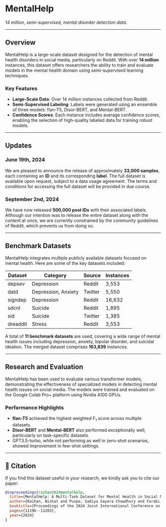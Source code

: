 # **MentalHelp**  
*14 million, semi-supervised, mental disorder detection data.*

---

## **Overview**

MentalHelp is a large-scale dataset designed for the detection of mental health disorders in social media, particularly on Reddit. With over **14 million** instances, this dataset offers researchers the ability to train and evaluate models in the mental health domain using semi-supervised learning techniques.

### **Key Features**
- **Large-Scale Data**: Over 14 million instances collected from Reddit.
- **Semi-Supervised Labeling**: Labels were generated using an ensemble of three models: flan-T5, Disor-BERT, and Mental-BERT.
- **Confidence Scores**: Each instance includes average confidence scores, enabling the selection of high-quality labeled data for training robust models.

---

## **Updates**

### **June 19th, 2024**

We are pleased to announce the release of approximately **33,000 samples**, each containing an **ID** and its corresponding **label**. The full dataset is available upon request, subject to a data usage agreement. The terms and conditions for accessing the full dataset will be provided in due course.

### **September 2nd, 2024**

We have now released **500,000 post IDs** with their associated labels. Although our intention was to release the entire dataset along with the content at once, we are currently constrained by the community guidelines of Reddit, which prevents us from doing so.

---

## **Benchmark Datasets**

MentalHelp integrates multiple publicly available datasets focused on mental health. Here are some of the key datasets included:

| **Dataset** | **Category** | **Source** | **Instances** |
|-------------|--------------|------------|---------------|
| depsev      | Depression   | Reddit     | 3,553         |
| datd        | Depression, Anxiety | Twitter | 5,550 |
| signdep     | Depression   | Reddit     | 16,632        |
| sdcnl       | Suicide      | Reddit     | 1,895         |
| sid         | Suicide      | Twitter    | 1,385         |
| dreaddit    | Stress       | Reddit     | 3,553         |

A total of **11 benchmark datasets** are used, covering a wide range of mental health issues including depression, anxiety, bipolar disorder, and suicidal ideation. The merged dataset comprises **163,839** instances.

---

## **Research and Evaluation**

MentalHelp has been used to evaluate various transformer models, demonstrating the effectiveness of specialized models in detecting mental health issues on social media. The models were trained and evaluated on the Google Colab Pro+ platform using Nvidia A100 GPUs.

### **Performance Highlights**
- **flan-T5** achieved the highest weighted F$_1$ score across multiple datasets.
- **Disor-BERT** and **Mental-BERT** also performed exceptionally well, particularly on task-specific datasets.
- GPT3.5-turbo, while not performing as well in zero-shot scenarios, showed improvement in few-shot settings.

---

## 📝 **Citation**

If you find this dataset useful in your research, we kindly ask you to cite our paper:

```bibtex
@inproceedings{raihan2024mentalhelp,
  title={MentalHelp: A Multi-Task Dataset for Mental Health in Social Media},
  author={Raihan, Nishat and Puspo, Sadiya Sayara Chowdhury and Farabi, Shafkat and Bucur, Ana-Maria and Ranasinghe, Tharindu and Zampieri, Marcos},
  booktitle={Proceedings of the 2024 Joint International Conference on Computational Linguistics, Language Resources and Evaluation (LREC-COLING 2024)},
  pages={11196--11203},
  year={2024}
}

